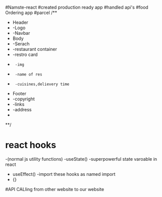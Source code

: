 #Namste-react
#created production ready app
#handled api's
#food Ordering app
#parcel
/**
 * Header
 *   -Logo
 *   -Navbar
 * Body
 *   -Serach
 *   -restaurant container
 *    -restro card
 *      -img
 *      -name of res
 *      -cuisines,delievery time
 * Footer
 *  -copyright
 *  -links
 *  -address
 *
 **/
# react hooks
-(normal js utility functions)
-useState()  -superpowerful state varoable in react
- useEffect()
-import these hooks as named import
- {}

#API CALling from other website to our website

<!--
seEffect(()=>{
  fetchData();
},[]);

const fetchData = async ()=>{
  const data = await fetch("https://www.swiggy.com/mapi/homepage/getCards?lat=18.5204303&lng=73.8567437");


  const json = await data.json();

  console.log(json);

};
-->